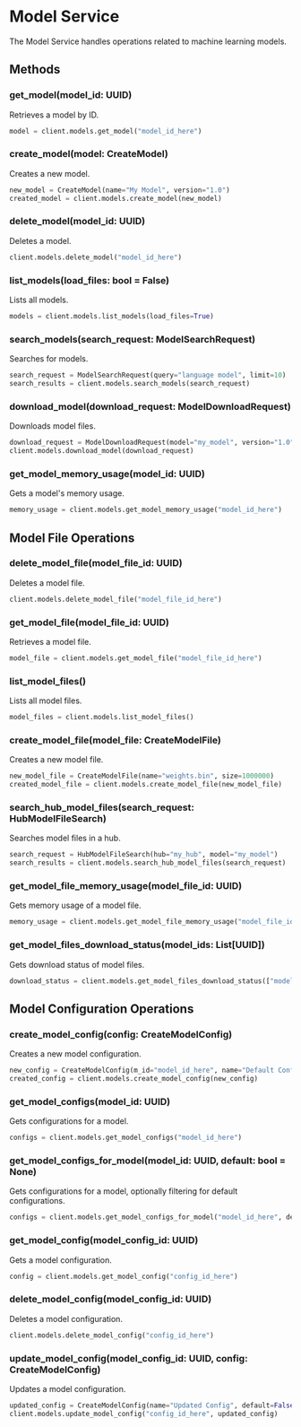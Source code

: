 # Model Service

The Model Service handles operations related to machine learning models.

## Methods

### get_model(model_id: UUID)

Retrieves a model by ID.

```python
model = client.models.get_model("model_id_here")
```

### create_model(model: CreateModel)

Creates a new model.

```python
new_model = CreateModel(name="My Model", version="1.0")
created_model = client.models.create_model(new_model)
```

### delete_model(model_id: UUID)

Deletes a model.

```python
client.models.delete_model("model_id_here")
```

### list_models(load_files: bool = False)

Lists all models.

```python
models = client.models.list_models(load_files=True)
```

### search_models(search_request: ModelSearchRequest)

Searches for models.

```python
search_request = ModelSearchRequest(query="language model", limit=10)
search_results = client.models.search_models(search_request)
```

### download_model(download_request: ModelDownloadRequest)

Downloads model files.

```python
download_request = ModelDownloadRequest(model="my_model", version="1.0")
client.models.download_model(download_request)
```

### get_model_memory_usage(model_id: UUID)

Gets a model's memory usage.

```python
memory_usage = client.models.get_model_memory_usage("model_id_here")
```

## Model File Operations

### delete_model_file(model_file_id: UUID)

Deletes a model file.

```python
client.models.delete_model_file("model_file_id_here")
```

### get_model_file(model_file_id: UUID)

Retrieves a model file.

```python
model_file = client.models.get_model_file("model_file_id_here")
```

### list_model_files()

Lists all model files.

```python
model_files = client.models.list_model_files()
```

### create_model_file(model_file: CreateModelFile)

Creates a new model file.

```python
new_model_file = CreateModelFile(name="weights.bin", size=1000000)
created_model_file = client.models.create_model_file(new_model_file)
```

### search_hub_model_files(search_request: HubModelFileSearch)

Searches model files in a hub.

```python
search_request = HubModelFileSearch(hub="my_hub", model="my_model")
search_results = client.models.search_hub_model_files(search_request)
```

### get_model_file_memory_usage(model_file_id: UUID)

Gets memory usage of a model file.

```python
memory_usage = client.models.get_model_file_memory_usage("model_file_id_here")
```

### get_model_files_download_status(model_ids: List[UUID])

Gets download status of model files.

```python
download_status = client.models.get_model_files_download_status(["model_id_1", "model_id_2"])
```

## Model Configuration Operations

### create_model_config(config: CreateModelConfig)

Creates a new model configuration.

```python
new_config = CreateModelConfig(m_id="model_id_here", name="Default Config", default=True)
created_config = client.models.create_model_config(new_config)
```

### get_model_configs(model_id: UUID)

Gets configurations for a model.

```python
configs = client.models.get_model_configs("model_id_here")
```

### get_model_configs_for_model(model_id: UUID, default: bool = None)

Gets configurations for a model, optionally filtering for default configurations.

```python
configs = client.models.get_model_configs_for_model("model_id_here", default=True)
```

### get_model_config(model_config_id: UUID)

Gets a model configuration.

```python
config = client.models.get_model_config("config_id_here")
```

### delete_model_config(model_config_id: UUID)

Deletes a model configuration.

```python
client.models.delete_model_config("config_id_here")
```

### update_model_config(model_config_id: UUID, config: CreateModelConfig)

Updates a model configuration.

```python
updated_config = CreateModelConfig(name="Updated Config", default=False)
client.models.update_model_config("config_id_here", updated_config)
```
